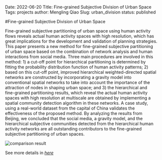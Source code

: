 Date: 2022-06-20
Title: Fine-grained Subjective Division of Urban Space
Tags: projects
author: Mengling Qiao
Slug: urban_division
status: published

#Fine-grained Subjective Division of Urban Space

Fine-grained subjective partitioning of urban space using human activity flows reveals actual human activity spaces with high resolution, which has great implications for the development and validation of planning strategies. This paper presents a new method for fine-grained subjective partitioning of urban space based on the combination of network analysis and human interactions from social media. Three main procedures are involved in this method: 1) a cut-off point for hierarchical partitioning is determined by fitting the probability distribution function of human activity patterns; 2) based on this cut-off point, improved hierarchical weighted-directed spatial networks are constructed by incorporating a gravity model into conventional spatial networks to take into account the importance of the attraction of nodes in shaping urban space; and 3) the hierarchical and fine-grained partitioning results, which reveal the actual human activity spaces with high resolution at multiscale are obtained by implementing a spatial community detection algorithm in these networks. A case study, using a real-world dataset from the capital of China validates the effectiveness of the proposed method. By analyzing the results from Beijing, we concluded that the social media, a gravity model, and the hierarchical subjective communities detected from the hierarchical human activity networks are all outstanding contributors to the fine-grained subjective partitioning of urban spaces.

![comparison result](figs/subjective-division-of-urban-space.jpg)

See more details in *[here](https://www.researchgate.net/publication/332482259_Fine-Grained_Subjective_Partitioning_of_Urban_Space_Using_Human_Interactions_From_Social_Media_Data)*